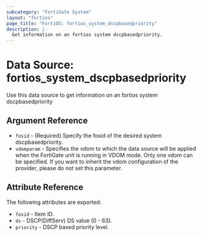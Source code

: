 ```yaml
---
subcategory: "FortiGate System"
layout: "fortios"
page_title: "FortiOS: fortios_system_dscpbasedpriority"
description: |-
  Get information on an fortios system dscpbasedpriority.
---
```


# Data Source: fortios_system_dscpbasedpriority
Use this data source to get information on an fortios system dscpbasedpriority

## Argument Reference

* `fosid` - (Required) Specify the fosid of the desired system dscpbasedpriority.
* `vdomparam` - Specifies the vdom to which the data source will be applied when the FortiGate unit is running in VDOM mode. Only one vdom can be specified. If you want to inherit the vdom configuration of the provider, please do not set this parameter.


## Attribute Reference

The following attributes are exported:

* `fosid` - Item ID.
* `ds` - DSCP(DiffServ) DS value (0 - 63).
* `priority` - DSCP based priority level.

